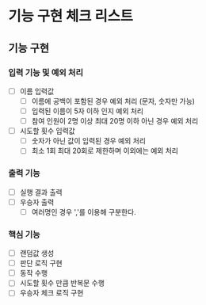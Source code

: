 # 기능 구현 체크 리스트

## 기능 구현

### 입력 기능 및 예외 처리

- [ ] 이름 입력값
    - [ ] 이름에 공백이 포함된 경우 예외 처리 (문자, 숫자만 가능)
    - [ ] 입력된 이름이 5자 이하 인지 예외 처리
    - [ ] 참여 인원이 2명 이상 최대 20명 이하 아닌 경우 예외 처리
- [ ] 시도할 횟수 입력값
    - [ ] 숫자가 아닌 값이 입력된 경우 예외 처리
    - [ ] 최소 1회 최대 20회로 제한하며 이외에는 예외 처리

### 출력 기능

- [ ] 실행 결과 출력
- [ ] 우승자 출력
  - [ ] 여러명인 경우 ','를 이용해 구분한다.

###  핵심 기능

- [ ] 랜덤값 생성
- [ ] 판단 로직 구현
- [ ] 동작 수행
- [ ] 시도할 횟수 만큼 반복문 수행
- [ ] 우승자 체크 로직 구현

